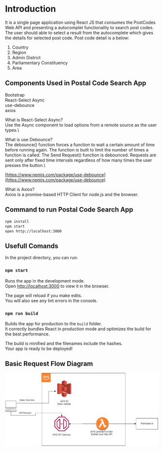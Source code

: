 # Introduction

It is a single page application using React JS that consumes the PostCodes Web API and presenting a autocomplet functionality to search post codes. The user should able to select a result from the autocomplete which gives the details for selected post code. Post code detail is a below: 
1.  Country
2.	Region
3.	Admin District
4.	Parliamentary Constituency
5.	Area

## Components Used in Postal Code Search App

Bootstrap\
React-Select Async\
use-debounce\
axios

What is React-Select Async?\
Use the Async component to load options from a remote source as the user types.\

What is use Debounce?\
The debounce() function forces a function to wait a certain amount of time before running again. The function is built to limit the number of times a function is called. The Send Request() function is debounced. Requests are sent only after fixed time intervals regardless of how many times the user presses the button.\

[https://www.npmjs.com/package/use-debounce](https://www.npmjs.com/package/use-debounce)

What is Axios?\
Axios is a promise-based HTTP Client for node.js and the browser.


## Command to run Postal Code Search App
```
npm install
npm start
open http://localhost:3000
```

## Usefull Comands

In the project directory, you can run:

### `npm start`

Runs the app in the development mode.\
Open [http://localhost:3000](http://localhost:3000) to view it in the browser.

The page will reload if you make edits.\
You will also see any lint errors in the console.

### `npm run build`

Builds the app for production to the `build` folder.\
It correctly bundles React in production mode and optimizes the build for the best performance.

The build is minified and the filenames include the hashes.\
Your app is ready to be deployed!


## Basic Request Flow Diagram
![](Structure.png)
